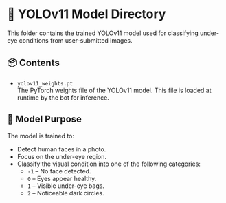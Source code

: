 # 🧠 YOLOv11 Model Directory

This folder contains the trained YOLOv11 model used for classifying under-eye conditions from user-submitted images.

## 📦 Contents

- `yolov11_weights.pt`  
  The PyTorch weights file of the YOLOv11 model. This file is loaded at runtime by the bot for inference.

## 🧠 Model Purpose

The model is trained to:

- Detect human faces in a photo.
- Focus on the under-eye region.
- Classify the visual condition into one of the following categories:
  - `-1` – No face detected.
  - `0` – Eyes appear healthy.
  - `1` – Visible under-eye bags.
  - `2` – Noticeable dark circles.
